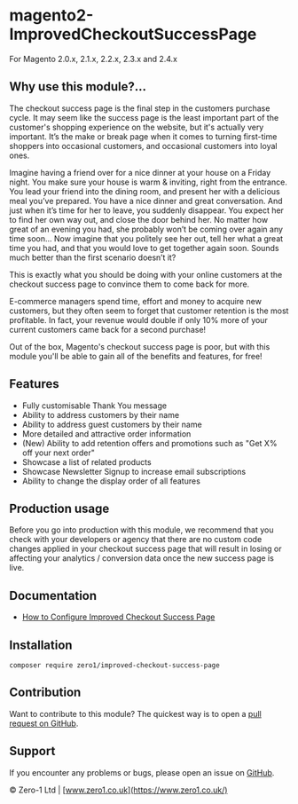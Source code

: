 # magento2-ImprovedCheckoutSuccessPage

For Magento 2.0.x, 2.1.x, 2.2.x, 2.3.x and 2.4.x

## Why use this module?...

The checkout success page is the final step in the customers purchase cycle. It may seem like the success page is the least important part of the customer's shopping experience on the website, but it's actually very important.
It’s the make or break page when it comes to turning first-time shoppers into occasional customers, and occasional customers into loyal ones.

Imagine having a friend over for a nice dinner at your house on a Friday night. You make sure your house is warm & inviting, right from the entrance. You lead your friend into the dining room, and present her with a delicious meal you’ve prepared. You have a nice dinner and great conversation. And just when it’s time for her to leave, you suddenly disappear. You expect her to find her own way out, and close the door behind her. 
No matter how great of an evening you had, she probably won’t be coming over again any time soon...
Now imagine that you politely see her out, tell her what a great time you had, and that you would love to get together again soon. Sounds much better than the first scenario doesn’t it?

This is exactly what you should be doing with your online customers at the checkout success page to convince them to come back for more.

E-commerce managers spend time, effort and money to acquire new customers, but they often seem to forget that customer retention is the most profitable. In fact, your revenue would double if only 10% more of your current customers came back for a second purchase!

Out of the box, Magento's checkout success page is poor, but with this module you'll be able to gain all of the benefits and features, for free!

## Features

- Fully customisable Thank You message
- Ability to address customers by their name
- Ability to address guest customers by their name
- More detailed and attractive order information
- (New) Ability to add retention offers and promotions such as "Get X% off your next order"
- Showcase a list of related products
- Showcase Newsletter Signup to increase email subscriptions
- Ability to change the display order of all features

## Production usage

Before you go into production with this module, we recommend that you check with your developers or agency that there are no custom code changes applied in your checkout success page that will result in losing or affecting your analytics / conversion data once the new success page is live.

## Documentation

 - [How to Configure Improved Checkout Success Page]()

## Installation

```
composer require zero1/improved-checkout-success-page
```

Contribution
---
Want to contribute to this module? The quickest way is to open a [pull request on GitHub](https://help.github.com/articles/using-pull-requests).


Support
---
If you encounter any problems or bugs, please open an issue on [GitHub](https://github.com/zero1limited/magento2-improved-checkout-success-page/issues).

© Zero-1 Ltd | [www.zero1.co.uk](https://www.zero1.co.uk/)
